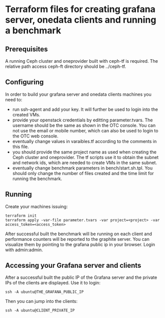 # Terraform files for creating grafana server, onedata clients and running a benchmark

## Prerequisites
A running Ceph cluster and oneprovider built with ceph-tf is required. The relative path access ceph-ft directory should be ../ceph-tf.

## Configuring
In order to build your grafana server and onedata clients machines you need to:
* run ssh-agent and add your key. It will further be used to login into the created VMs.
* provide your openstack credentials by editting parameter.tvars. The username should be the same as shown in the OTC console. You can not use the email or mobile number, which can also be used to login to the OTC web console. 
* eventually change values in varaibles.tf according to the comments in this file.
* you should provide the same project name as used when creating the Ceph cluster and oneprovider. The tf scripts use it to obtain the subnet and network ids, which are needed to create VMs in the same subnet.
* eventually change benchmark parameters in bench/start.sh.tpl. You should only change the number of files created and the time limit for running the benchmark.


## Running
Create your machines issuing:
```
terraform init
terraform apply -var-file parameter.tvars -var project=<project> -var access_token=<access_token>
```

After successful built the benchmark will be running on each client and performance counters will be reported to the graphite server. You can visualize them by pointing to the grafana public ip in your browser. Login with admin:admin.

## Accessing your Grafana server and clients
After a successful built the public IP of the Grafana server and the private IPs of the clients are displayed. Use it to login:
```
ssh -A ubuntu@THE_GRAFANA_PUBLIC_IP
```
Then you can jump into the clients:
```
ssh -A ubuntu@CLIENT_PRIVATE_IP
```



